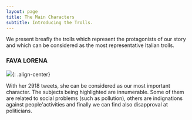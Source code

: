 ```yaml
---
layout: page
title: The Main Characters
subtitle: Introducing the Trolls.
---
```


We present breafly the trolls which represent the protagonists of our story and which can be considered as the most representative Italian trolls.

### FAVA LORENA
![](../img/fava1.png){: .align-center}

With her 2918 tweets, she can be considered as our most important character. The subjects being highlighted are innumerable. Some of them are related to social problems (such as pollution), others are indignations against people'activities and finally we can find also disapproval at politicians.
